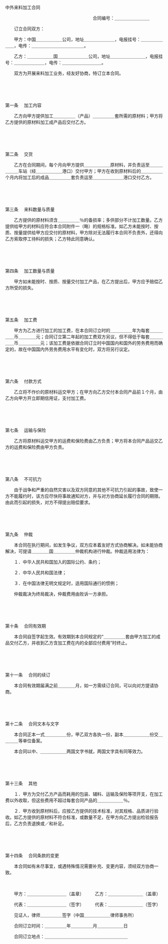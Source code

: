 



中外来料加工合同



 

　　　　　　　　　　　　　　　　　　　　合同编号：＿＿＿＿＿＿＿＿

　　订立合同双方：

　　甲方：中国＿＿＿＿＿＿公司，地址＿＿＿＿＿＿＿，电报挂号：＿＿＿＿＿＿＿，电传：＿＿＿＿＿＿＿＿＿＿＿＿。

　　乙方：＿＿＿＿＿＿国＿＿＿＿＿＿＿公司，地址＿＿＿＿＿＿＿＿，电报挂号：＿＿＿＿＿＿＿，电传：＿＿＿＿＿＿＿＿＿。

　　双方为开展来料加工业务，经友好协商，特订立本合同。

　　

　　

第一条
　加工内容

　　乙方向甲方提供加工＿＿＿＿＿（产品）＿＿＿＿＿套所需的原材料；甲方将乙方提供的原材料加工成产品后交付乙方。

　　

　　

第二条
　交货

　　乙方在合同期间，每个月向甲方提供＿＿＿＿＿＿原材料，并负责运至＿＿＿＿＿＿车站（经＿＿＿＿＿＿港口）交付甲方；甲方在收到原材料后的＿＿＿＿＿个月内将加工后的成品＿＿＿＿＿套负责运至＿＿＿＿＿＿＿港口交付乙方。

　　

　　

第三条
　来料数量与质量

　　乙方提供的原材料须含＿＿＿＿＿％的备损率；多供部分不计加工数量。乙方提供给甲方的材料应符合本合同附件一（略）的规格标准。如乙方未能按时、按质、按量提供给甲方应交付的原材料，甲方除对无法履行本合同不负责外，还得向乙方索取停工待料的损失；乙方特此同意确认。

　　

　　

第四条
　加工数量与质量

　　甲方如未能按时、按质、按量交付加工产品，在乙方提出后，甲方应予赔偿乙方所受的损失。

　　

　　

第五条
　加工费

　　甲方为乙方进行加工的加工费，在本合同订立时的＿＿＿＿＿年为每套＿＿＿＿＿币＿＿＿＿元；合同订立第二年起的加工费双方另议，但不得低于每套＿＿＿＿＿币＿＿＿＿＿元；该加工费是依据合同订立时中国国内和国外的劳务费用而确定的，故在中国国内外劳务费用水平有变化时，双方将另行议定。

　　

　　

第六条
　付款方式

　　乙立将不作价的原材料运交甲方；在甲方向乙方交付本合同产品前１个月，由乙方向甲方开立即期信用证，支付加工费。

　　

　　

第七条
　运输与保险

　　乙方将原材料运交甲方的运费和保险费由乙方负责；甲方将本合同产品运交乙方的运费和保险费由甲方负责。

　　

　　

第八条
　不可抗力

　　由于战争和严重的自然灾害以及双方同意的其他不可抗力引起的事故，致使一方不能履约时，该方应尽快将事故通知对方，并与对方协商延长履行合同的期限。由此而引起的损失，对方不得提出赔偿要求。

　　

　　

第九条
　仲裁

　　本合同在执行期间，如发生争议，双方应本着友好方式协商解决。如未能协商解决，可提请＿＿＿＿国＿＿＿＿＿仲裁机构进行仲裁。仲裁适用法律为：

　　１．中华人民共和国加入的国际公约、条约；

　　２．中华人民共和国法律；

　　３．在中国法律无明文规定时，适用国际通行的惯例；

　　仲裁裁决为终局裁决，仲裁费用由败诉一方承担。

　　

　　

第十条
　合同有效期

　　本合同自签字起生效。有效期到本合同规定的“＿＿＿＿＿套由甲方加工的成品交付乙方，并收到乙方含加工费在内的全部应付费用”时终止。

　　

　　

第十一条
　合同的续订

　　本合同有效期届满之前＿＿＿＿月，如一方需续订合同，可以向对方提请协商。

　　

　　

第十二条
　合同文本与文字

　　本合同正本一式＿＿＿＿＿份，甲乙双方各执一份，副本＿＿＿＿＿＿份交＿＿＿＿等单位备案。

　　本合同以中、＿＿＿＿＿＿两国文字书就，两国文字具有同等效力。

　　

　　

第十三条
　其他

　　１．甲方为交付乙方产品而耗用的包装、辅料、运输及保险等项开支，在加工费以外收取，但这些费用不超过每套合同产品的＿＿＿＿＿＿％。

　　２．甲方收到原材料后，应按乙方提供的技术标准，对其规格、品质进行验收。如乙方提供的原材料不符合标准，或数量不足，在甲方向乙方提出检验报告后，乙方负责退换或／和补足。

　　

　　

第十四条
　合同条款的变更

　　本合同如有未尽事宜，或遇特殊情况需要补充、变更内容，须经双方协商一致。　　

　　

　　甲方：＿＿＿＿＿＿＿＿＿（盖章）　　　乙方：＿＿＿＿＿＿＿＿（盖章）

　　代表：＿＿＿＿＿＿＿＿＿（签字）　　　代表：＿＿＿＿＿＿＿＿（签字）

　　见证人，律师＿＿＿＿＿签字（中国＿＿＿＿＿＿律师事务所）

　　合同订立时间：＿＿＿＿＿年＿＿＿＿＿月＿＿＿＿＿＿日

　　合同订立地点：＿＿＿＿＿＿＿＿＿＿＿＿＿＿＿＿＿＿＿